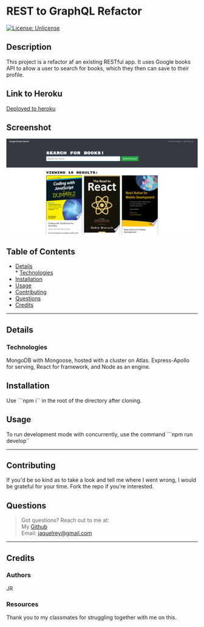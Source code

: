 # REST to GraphQL Refactor  
[![License: Unlicense](https://img.shields.io/badge/license-Unlicense-blue.svg)](http://unlicense.org/)  
## Description  
This project is a refactor af an existing RESTful app. It uses Google books API to allow a user to search for books, which they then can save to their profile.  

## Link to Heroku

[Deployed to heroku](https://google-books-search-demo.herokuapp.com/)

## Screenshot

![Screenshot of app](assets/screenshot.PNG)

## Table of Contents  
* [Details](#details)  
       * [Technologies](#technologies)  
* [Installation](#installation)  
* [Usage](#usage)  
* [Contributing](#contributing)  
* [Questions](#questions)  
* [Credits](#credits)  
----  
## Details  
### Technologies  
MongoDB with Mongoose, hosted with a cluster on Atlas. Express-Apollo for serving, React for framework, and Node as an engine.  
  
## Installation  
Use ```npm i`` in the root of the directory after cloning.  
## Usage  
To run development mode with concurrently, use the command ```npm run develop``  
  
----  
  ## Contributing  
If you'd be so kind as to take a look and tell me where I went wrong, I would be grateful for your time. Fork the repo if you're interested.  
## Questions  
  
>Got questions? Reach out to me at:  
>My [Github](https://github.com/JaquelRey)  
>Email: [jaquelrey@gmail.com](mailto:jaquelrey@gmail.com)  
  
----  
  ## Credits  
### Authors  
JR  
### Resources  
Thank you to my classmates for struggling together with me on this.  
